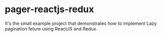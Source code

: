 # pager-reactjs-redux

It's the small example project that demonstrates how to implement Lazy pagination feture using ReactJS and Redux.